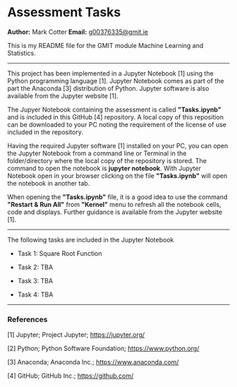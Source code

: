 # Assessment Tasks

**Author:** Mark Cotter
**Email:**  g00376335@gmit.ie

This is my README file for the GMIT module Machine Learning and Statistics.

***

This project has been implemented in a Jupyter Notebook [1] using the Python programming language [1]. Jupyter Notebook comes as part of the part the Anaconda [3] distribution of Python. Jupyter software is also available from the Jupyter website [1].

The Jupyer Notebook containing the assessment is called **"Tasks.ipynb"** and is included in this GitHub [4] repository. A local copy of this reposition can be downloaded to your PC noting the requirement of the license of use included in the repository.

Having the required Jupyter software [1] installed on your PC, you can open the Jupyter Notebook from a command line or Terminal in the folder/directory where the local copy of the repository is stored. The command to open the notebook is **jupyter notebook**. With Jupyter Notebook open in your browser clicking on the file **"Tasks.ipynb"** will open the notebook in another tab.

When opening the **"Tasks.ipynb"** file, it is a good idea to use the command **"Restart & Run All"** from **"Kernel"** menu to refresh all the notebook cells, code and displays. Further guidance is available from the Jupyter website [1].

***

The following tasks are included in the Jupyter Notebook

* Task 1: Square Root Function

* Task 2: TBA

* Task 3: TBA

* Task 4: TBA

***

### References

[1] Jupyter; Project Jupyter; https://jupyter.org/

[2] Python;  Python Software Foundation; https://www.python.org/

[3] Anaconda; Anaconda Inc.; https://www.anaconda.com/

[4] GitHub; GitHub Inc.; https://github.com/